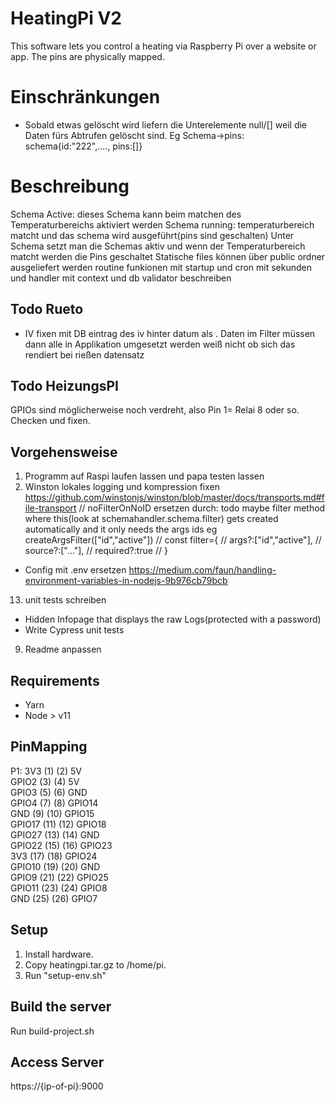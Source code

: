 # HeatingPi V2
This software lets you control a heating via Raspberry Pi over a website or app.
The pins are physically mapped.

# Einschränkungen
* Sobald etwas gelöscht wird liefern die Unterelemente null/[] weil die Daten fürs Abtrufen gelöscht sind. Eg Schema->pins: schema{id:"222",...., pins:[]}

# Beschreibung
Schema Active: dieses Schema kann beim matchen des Temperaturbereichs aktiviert werden
Schema running: temperaturbereich matcht und das schema wird ausgeführt(pins sind geschalten)
Unter Schema setzt man die Schemas aktiv und wenn der Temperaturbereich matcht werden die Pins geschaltet
Statische files können über public ordner ausgeliefert werden
routine funkionen mit startup und cron mit sekunden und handler mit context und db
validator beschreiben

## Todo Rueto
* IV fixen mit DB eintrag des iv hinter datum als <daten>.<iv> Daten im Filter müssen dann alle in Applikation umgesetzt werden weiß nicht ob sich das rendiert bei rießen datensatz

## Todo HeizungsPI
GPIOs sind möglicherweise noch verdreht, also Pin 1= Relai 8 oder so. Checken und fixen.

## Vorgehensweise
1. Programm auf Raspi laufen lassen und papa testen lassen
2. Winston lokales logging und kompression fixen https://github.com/winstonjs/winston/blob/master/docs/transports.md#file-transport
// noFilterOnNoID ersetzen durch: todo maybe filter method where this(look at schemahandler.schema.filter) gets created automatically and it only needs the args ids eg createArgsFilter(["id","active"])
   // const filter={
   //     args?:["id","active"],
   //     source?:["..."],
   //     required?:true
   // }
* Config mit .env ersetzen https://medium.com/faun/handling-environment-variables-in-nodejs-9b976cb79bcb
13. unit tests schreiben
* Hidden Infopage that displays the raw Logs(protected with a password)
* Write Cypress unit tests
9. Readme anpassen

## Requirements
* Yarn
* Node > v11

## PinMapping
P1:
3V3    (1) (2)  5V    
GPIO2  (3) (4)  5V    
GPIO3  (5) (6)  GND   
GPIO4  (7) (8)  GPIO14  
GND    (9) (10) GPIO15   
GPIO17 (11) (12) GPIO18  
GPIO27 (13) (14) GND     
GPIO22 (15) (16) GPIO23  
3V3    (17) (18) GPIO24  
GPIO10 (19) (20) GND   
GPIO9  (21) (22) GPIO25  
GPIO11 (23) (24) GPIO8  
GND    (25) (26) GPIO7

## Setup
1. Install hardware.
2. Copy heatingpi.tar.gz to /home/pi.
3. Run "setup-env.sh"


## Build the server
Run build-project.sh

## Access Server
https://{ip-of-pi}:9000

